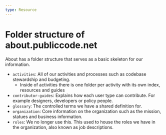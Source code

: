 ```yaml
---
type: Resource
---
```


# Folder structure of about.publiccode.net

About has a folder structure that serves as a basic skeleton for our information.

* `activities`: All of our activities and processes such as codebase stewardship and budgeting.
  * Inside of activities there is one folder per activity with its own index, resources and guides
* `contributor-guides`: Explains how each user type can contribute. For example designers, developers or policy people.
* `glossary`: The controlled terms we have a shared definition for.
* `organization`: Core information on the organization such as the mission, statues and business information.
* `roles`: We no longer use this. This used to house the roles we have in the organization, also known as job descriptions.
